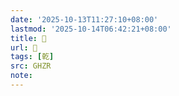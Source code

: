 ```yaml
---
date: '2025-10-13T11:27:10+08:00'
lastmod: '2025-10-14T06:42:21+08:00'
title: 󰖀
url: 󰖀
tags: [乾]
src: GHZR
note:
---
```

